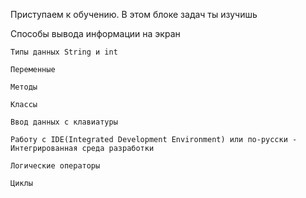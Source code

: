 Приступаем к обучению. В этом блоке задач ты изучишь

Способы вывода информации на экран

	Типы данных String и int

	Переменные

	Методы

	Классы

	Ввод данных с клавиатуры

	Работу с IDE(Integrated Development Environment) или по-русски - Интегрированная среда разработки

	Логические операторы

	Циклы

 
